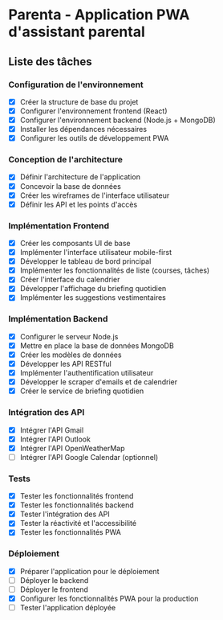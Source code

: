 # Parenta - Application PWA d'assistant parental

## Liste des tâches

### Configuration de l'environnement
- [x] Créer la structure de base du projet
- [x] Configurer l'environnement frontend (React)
- [x] Configurer l'environnement backend (Node.js + MongoDB)
- [x] Installer les dépendances nécessaires
- [x] Configurer les outils de développement PWA

### Conception de l'architecture
- [x] Définir l'architecture de l'application
- [x] Concevoir la base de données
- [x] Créer les wireframes de l'interface utilisateur
- [x] Définir les API et les points d'accès

### Implémentation Frontend
- [x] Créer les composants UI de base
- [x] Implémenter l'interface utilisateur mobile-first
- [x] Développer le tableau de bord principal
- [x] Implémenter les fonctionnalités de liste (courses, tâches)
- [x] Créer l'interface du calendrier
- [x] Développer l'affichage du briefing quotidien
- [x] Implémenter les suggestions vestimentaires

### Implémentation Backend
- [x] Configurer le serveur Node.js
- [x] Mettre en place la base de données MongoDB
- [x] Créer les modèles de données
- [x] Développer les API RESTful
- [x] Implémenter l'authentification utilisateur
- [x] Développer le scraper d'emails et de calendrier
- [x] Créer le service de briefing quotidien

### Intégration des API
- [x] Intégrer l'API Gmail
- [x] Intégrer l'API Outlook
- [x] Intégrer l'API OpenWeatherMap
- [ ] Intégrer l'API Google Calendar (optionnel)

### Tests
- [x] Tester les fonctionnalités frontend
- [x] Tester les fonctionnalités backend
- [x] Tester l'intégration des API
- [x] Tester la réactivité et l'accessibilité
- [x] Tester les fonctionnalités PWA

### Déploiement
- [x] Préparer l'application pour le déploiement
- [ ] Déployer le backend
- [ ] Déployer le frontend
- [x] Configurer les fonctionnalités PWA pour la production
- [ ] Tester l'application déployée
